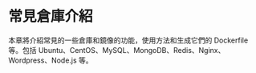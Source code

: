 # 常見倉庫介紹
本章將介紹常見的一些倉庫和鏡像的功能，使用方法和生成它們的 Dockerfile 等。包括 Ubuntu、CentOS、MySQL、MongoDB、Redis、Nginx、Wordpress、Node.js 等。
